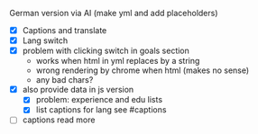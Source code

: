 
German version via AI (make yml and add placeholders)

- [x] Captions and translate
- [x] Lang switch
- [x] problem with clicking switch in goals section
  - works when html in yml replaces by a string
  - wrong rendering by chrome when html (makes no sense)
  - any bad chars?
- [x] also provide data in js version
  - [x] problem: experience and edu lists
  - [x] list captions for lang see #captions
- [ ] captions read more
